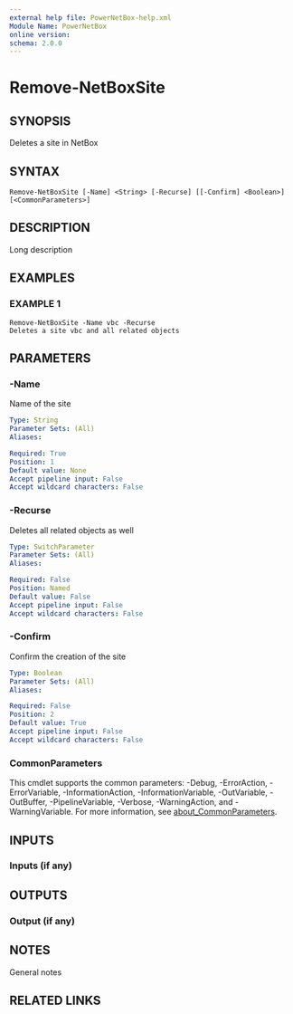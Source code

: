 ```yaml
---
external help file: PowerNetBox-help.xml
Module Name: PowerNetBox
online version:
schema: 2.0.0
---
```


# Remove-NetBoxSite

## SYNOPSIS
Deletes a site in NetBox

## SYNTAX

```
Remove-NetBoxSite [-Name] <String> [-Recurse] [[-Confirm] <Boolean>] [<CommonParameters>]
```

## DESCRIPTION
Long description

## EXAMPLES

### EXAMPLE 1
```
Remove-NetBoxSite -Name vbc -Recurse
Deletes a site vbc and all related objects
```

## PARAMETERS

### -Name
Name of the site

```yaml
Type: String
Parameter Sets: (All)
Aliases:

Required: True
Position: 1
Default value: None
Accept pipeline input: False
Accept wildcard characters: False
```

### -Recurse
Deletes all related objects as well

```yaml
Type: SwitchParameter
Parameter Sets: (All)
Aliases:

Required: False
Position: Named
Default value: False
Accept pipeline input: False
Accept wildcard characters: False
```

### -Confirm
Confirm the creation of the site

```yaml
Type: Boolean
Parameter Sets: (All)
Aliases:

Required: False
Position: 2
Default value: True
Accept pipeline input: False
Accept wildcard characters: False
```

### CommonParameters
This cmdlet supports the common parameters: -Debug, -ErrorAction, -ErrorVariable, -InformationAction, -InformationVariable, -OutVariable, -OutBuffer, -PipelineVariable, -Verbose, -WarningAction, and -WarningVariable. For more information, see [about_CommonParameters](http://go.microsoft.com/fwlink/?LinkID=113216).

## INPUTS

### Inputs (if any)
## OUTPUTS

### Output (if any)
## NOTES
General notes

## RELATED LINKS
